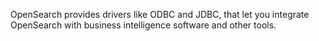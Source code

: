 OpenSearch provides drivers like ODBC and JDBC, that let you integrate OpenSearch with business intelligence software and other tools.